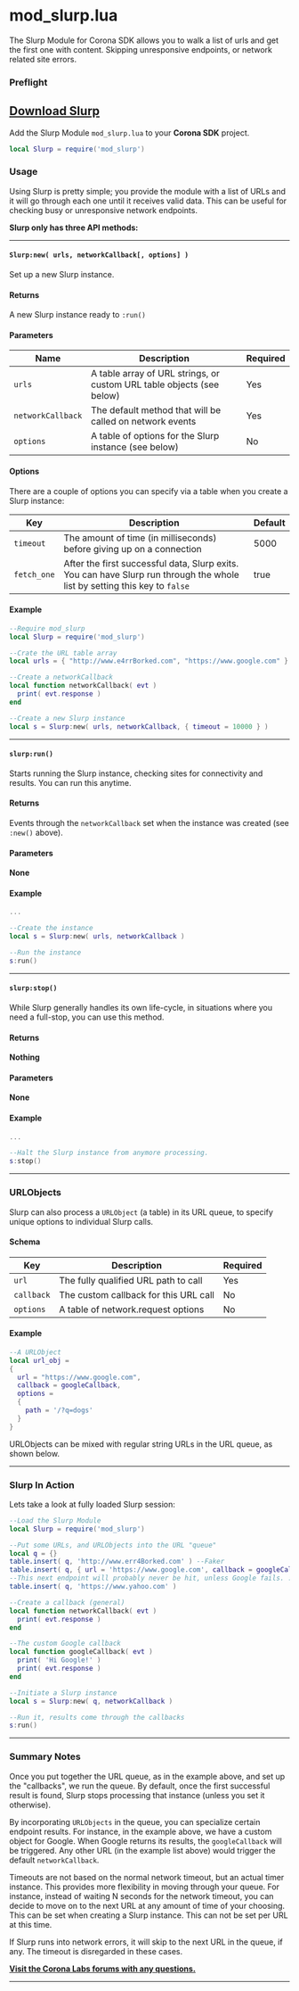 # mod_slurp.lua

The Slurp Module for Corona SDK allows you to walk a list of urls and get the first one with content. Skipping unresponsive endpoints, or network related site errors.

### Preflight

## [Download Slurp](https://github.com/develephant/mod_slurp/archive/master.zip)

Add the Slurp Module `mod_slurp.lua` to your __Corona SDK__ project.

```lua
local Slurp = require('mod_slurp')
```

### Usage

Using Slurp is pretty simple; you provide the module with a list of URLs and it will go through each one until it receives valid data. This can be useful for checking busy or unresponsive network endpoints.

__Slurp only has three API methods:__

---

#### `Slurp:new( urls, networkCallback[, options] )`

Set up a new Slurp instance.

#### Returns

A new Slurp instance ready to `:run()`

#### Parameters

|Name|Description|Required|
|----|-----------|--------|
|`urls`|A table array of URL strings, or custom URL table objects (see below)|Yes|
|`networkCallback`|The default method that will be called on network events|Yes|
|`options`|A table of options for the Slurp instance (see below)|No|

#### Options

There are a couple of options you can specify via a table when you create a Slurp instance:

|Key|Description|Default|
|----|-----------|-------|
|`timeout`|The amount of time (in milliseconds) before giving up on a connection|5000|
|`fetch_one`|After the first successful data, Slurp exits. You can have Slurp run through the whole list by setting this key to `false`|true

#### Example

```lua
--Require mod_slurp
local Slurp = require('mod_slurp')

--Crate the URL table array
local urls = { "http://www.e4rrBorked.com", "https://www.google.com" }

--Create a networkCallback
local function networkCallback( evt )
  print( evt.response )
end

--Create a new Slurp instance
local s = Slurp:new( urls, networkCallback, { timeout = 10000 } )
```

---

#### `slurp:run()`

Starts running the Slurp instance, checking sites for connectivity and results. You can run this anytime.

#### Returns

Events through the `networkCallback` set when the instance was created (see `:new()` above).

#### Parameters

__None__

#### Example

```lua
...

--Create the instance
local s = Slurp:new( urls, networkCallback )

--Run the instance
s:run()

```

---

#### `slurp:stop()`

While Slurp generally handles its own life-cycle, in situations where you need a full-stop, you can use this method.

#### Returns

__Nothing__

#### Parameters

__None__

#### Example

```lua
...

--Halt the Slurp instance from anymore processing.
s:stop()
```
---

### URLObjects

Slurp can also process a `URLObject` (a table) in its URL queue, to specify unique options to individual Slurp calls.

#### Schema

|Key|Description|Required|
|----|-----------|--------|
|`url`|The fully qualified URL path to call|Yes|
|`callback`|The custom callback for this URL call|No|
|`options`|A table of network.request options|No|

#### Example

```lua
--A URLObject
local url_obj =
{
  url = "https://www.google.com",
  callback = googleCallback,
  options =
  {
    path = '/?q=dogs'
  }
}
```

URLObjects can be mixed with regular string URLs in the URL queue, as shown below.

---

### Slurp In Action

Lets take a look at fully loaded Slurp session:

```lua
--Load the Slurp Module
local Slurp = require('mod_slurp')

--Put some URLs, and URLObjects into the URL "queue"
local q = {}
table.insert( q, 'http://www.err4Borked.com' ) --Faker
table.insert( q, { url = 'https://www.google.com', callback = googleCallback } )
--This next endpoint will probably never be hit, unless Google fails. :x
table.insert( q, 'https://www.yahoo.com' )

--Create a callback (general)
local function networkCallback( evt )
  print( evt.response )
end

--The custom Google callback
local function googleCallback( evt )
  print( 'Hi Google!' )
  print( evt.response )
end

--Initiate a Slurp instance
local s = Slurp:new( q, networkCallback )

--Run it, results come through the callbacks
s:run()
```

---

### Summary Notes

Once you put together the URL queue, as in the example above, and set up the "callbacks", we run the queue. By default, once the first successful result is found, Slurp stops processing that instance (unless you set it otherwise).

By incorporating `URLObjects` in the queue, you can specialize certain endpoint results. For instance, in the example above, we have a custom object for Google. When Google returns its results, the `googleCallback` will be triggered. Any other URL (in the example list above) would trigger the default `networkCallback`.

Timeouts are not based on the normal network timeout, but an actual timer instance. This provides more flexibility in moving through your queue. For instance, instead of waiting N seconds for the network timeout, you can decide to move on to the next URL at any amount of time of your choosing. This can be set when creating a Slurp instance. This can not be set per URL at this time.

If Slurp runs into network errors, it will skip to the next URL in the queue, if any. The timeout is disregarded in these cases.

__[Visit the Corona Labs forums with any questions.](https://forums.coronalabs.com)__

---
